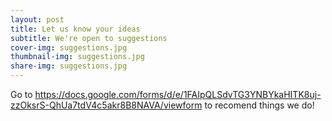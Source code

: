 ```yaml
---
layout: post
title: Let us know your ideas
subtitle: We're open to suggestions
cover-img: suggestions.jpg
thumbnail-img: suggestions.jpg
share-img: suggestions.jpg
---
```


Go to https://docs.google.com/forms/d/e/1FAIpQLSdvTG3YNBYkaHITK8uj-zzOksrS-QhUa7tdV4c5akr8B8NAVA/viewform to recomend things we do!
